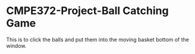 # CMPE372-Project-Ball Catching Game
This is to click the balls and put them into the moving basket bottom of the window.
